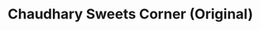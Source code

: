 ---
title: "Chaudhary Sweets Corner (Original)"
url: /delhi/chaudhary-sweets-corner-original-2/
shop: confectionery
---
